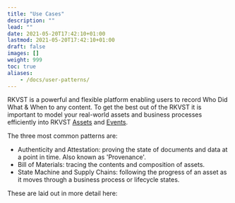 ```yaml
---
title: "Use Cases"
description: ""
lead: ""
date: 2021-05-20T17:42:10+01:00
lastmod: 2021-05-20T17:42:10+01:00
draft: false
images: []
weight: 999
toc: true
aliases:
    - /docs/user-patterns/
---
```


RKVST is a powerful and flexible platform enabling users to record Who Did What & When to any content. To get the best out of the RKVST it is important to model your real-world assets and business processes efficiently into RKVST [Assets](../platform/overview/core-concepts/#assets) and [Events](../platform/overview/core-concepts/#events).

The three most common patterns are:

* Authenticity and Attestation: proving the state of documents and data at a point in time. Also known as 'Provenance'.
* Bill of Materials: tracing the contents and composition of assets.
* State Machine and Supply Chains: following the progress of an asset as it moves through a business process or lifecycle states.

These are laid out in more detail here:
